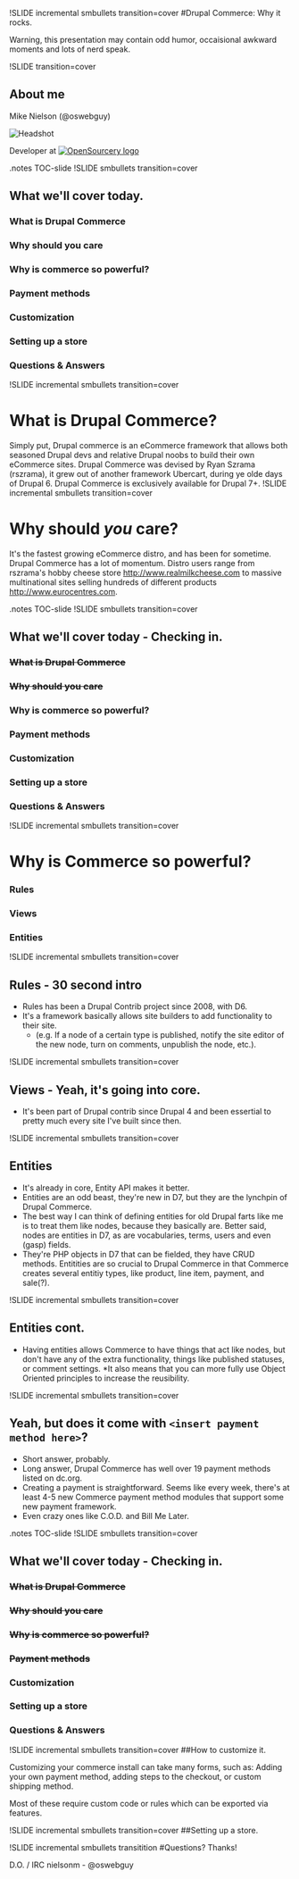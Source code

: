 !SLIDE incremental smbullets transition=cover
#Drupal Commerce: Why it rocks.

Warning, this presentation may contain odd humor, occaisional awkward moments and lots of nerd speak.

!SLIDE transition=cover
## About me
Mike Nielson (@oswebguy)

![Headshot](../file/mike-photo.jpg)

Developer at [![OpenSourcery logo](../file/opensourcery.png)](http://opensourcery.com)

.notes TOC-slide
!SLIDE smbullets transition=cover
## What we'll cover today.
### What is Drupal Commerce
### Why should you care
### Why is commerce so powerful?
### Payment methods
### Customization
### Setting up a store
### Questions & Answers


!SLIDE incremental smbullets transition=cover
# What is Drupal Commerce?

Simply put, Drupal commerce is an eCommerce framework that allows both seasoned Drupal devs and relative Drupal noobs to build their own eCommerce sites. Drupal Commerce was devised by Ryan Szrama (rszrama), it grew out of another framework Ubercart, during ye olde days of Drupal 6.  Drupal Commerce is exclusively available for Drupal 7+.
!SLIDE incremental smbullets transition=cover
# Why should ***you*** care?

It's the fastest growing eCommerce distro, and has been for sometime.  Drupal Commerce has a lot of momentum.  Distro users range from rszrama's hobby cheese store http://www.realmilkcheese.com to massive multinational sites selling hundreds of different products http://www.eurocentres.com.

.notes TOC-slide
!SLIDE smbullets transition=cover
## What we'll cover today - Checking in.
### <s>What is Drupal Commerce</s>
### <s>Why should you care</s>
### Why is commerce so powerful?
### Payment methods
### Customization
### Setting up a store
### Questions & Answers

!SLIDE incremental smbullets transition=cover
# Why is Commerce so powerful?
### Rules
### Views
### Entities

!SLIDE incremental smbullets transition=cover
## Rules - 30 second intro
 * Rules has been a Drupal Contrib project since 2008, with D6.
 * It's a framework basically allows site builders to add functionality to their site.
   * (e.g. If a node of a certain type is published, notify the site editor of the new node, turn on comments,  unpublish the node, etc.).

!SLIDE incremental smbullets transition=cover
## Views - Yeah, it's going into core.
  * It's been part of Drupal contrib since Drupal 4 and been essertial to pretty much every site I've built since then.

!SLIDE incremental smbullets transition=cover

## Entities
  * It's already in core, Entity API makes it better.
  * Entities are an odd beast, they're new in D7, but they are the lynchpin of Drupal Commerce.
  * The best way I can think of defining entities for old Drupal farts like me is to treat them like nodes, because they basically are.  Better said, nodes are entities in D7, as are vocabularies, terms, users and even (gasp) fields.
  * They're PHP objects in D7 that can be fielded, they have CRUD methods.  Entitities are so crucial to Drupal Commerce in that Commerce creates several entitiy types, like product, line item, payment, and sale(?).

!SLIDE incremental smbullets transition=cover
## Entities cont.
  * Having entities allows Commerce to have things that act like nodes, but don't have any of the extra functionality, things like published statuses, or comment settings.
  *It also means that you can more fully use Object Oriented principles to increase the reusibility.

!SLIDE incremental smbullets  transition=cover
## Yeah, but does it come with `<insert payment method here>`?

 * Short answer, probably.
 * Long answer, Drupal Commerce has well over 19 payment methods listed on dc.org.
 * Creating a payment is straightforward.  Seems like every week, there's at least 4-5 new Commerce payment method modules that support some new payment framework.
 * Even crazy ones like C.O.D. and Bill Me Later.

.notes TOC-slide
!SLIDE smbullets transition=cover
## What we'll cover today - Checking in.
### <s>What is Drupal Commerce</s>
### <s>Why should you care</s>
### <s>Why is commerce so powerful?</s>
### <s>Payment methods</s>
### Customization
### Setting up a store
### Questions & Answers


!SLIDE incremental smbullets  transition=cover
##How to customize it.

Customizing your commerce install can take many forms, such as:
  Adding your own payment method, adding steps to the checkout, or custom shipping method.

  Most of these require custom code or rules which can be exported via features.


!SLIDE incremental smbullets  transition=cover
##Setting up a store.

!SLIDE incremental smbullets transitition
#Questions?  Thanks!

D.O. / IRC nielsonm - @oswebguy
